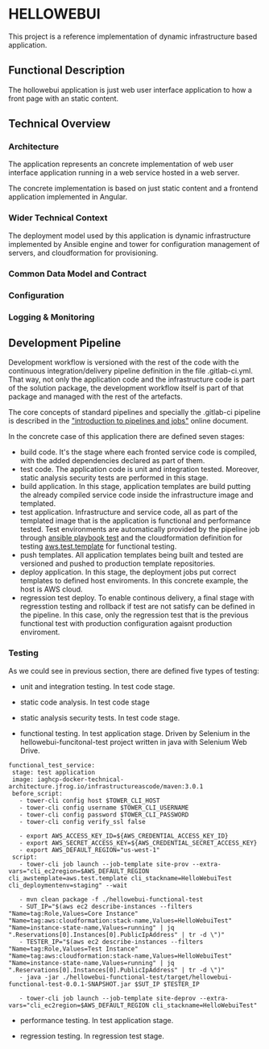 # HELLOWEBUI

This project is a reference implementation of dynamic infrastructure based application.

## Functional Description

The hollowebui application is just web user interface application to how a front page with an static content.

## Technical Overview

### Architecture

The application represents an concrete implementation of web user interface application running in a web service hosted in a web server.

The concrete implementation is based on just static content and a frontend application implemented in Angular.

### Wider Technical Context

The deployment model used by this application is dynamic infrastructure implemented by Ansible engine and tower for configuration management of servers, and cloudformation for provisioning.

### Common Data Model and Contract


### Configuration


### Logging & Monitoring


## Development Pipeline

Development workflow is versioned with the rest of the code with the continuous integration/delivery pipeline definition in the file .gitlab-ci.yml. That way, not only the application code and the infrastructure code is part of the solution package, the development workflow itself is part of that package and managed with the rest of the artefacts.

The core concepts of standard pipelines and specially the .gitlab-ci pipeline is described in the ["introduction to pipelines and jobs"](https://docs.gitlab.com/ee/ci/pipelines.html) online document.

In the concrete case of this application there are defined seven stages:

- build code. It's the stage where each fronted service code is compiled, with the added dependencies declared as part of them.
- test code. The application code is unit and integration tested. Moreover, static analysis security tests are performed in this stage.
- build application. In this stage, application templates are build putting the already compiled service code inside the infrastructure image and templated.
- test application. Infrastructure and service code, all as part of the templated image that is the application is functional and performance tested. Test environments are automatically provided by the pipeline job through [ansible playbook test](https://gitlab.com/IAG-DEV/GLP/hellowebui/blob/master/infrastructure/provision-test.yml) and the cloudformation definition for testing [aws.test.template](https://gitlab.com/IAG-DEV/GLP/hellowebui/blob/master/infrastructure/aws.test.template) for functional testing.
- push templates. All application templates being built and tested are versioned and pushed to production template repositories.
- deploy application. In this stage, the deployment jobs put correct templates to defined host enviroments. In this concrete example, the host is AWS cloud.
- regression test deploy. To enable continous delivery, a final stage with regresstion testing and rollback if test are not satisfy can be defined in the pipeline. In this case, only the regression test that is the previous functional test with production configuration agaisnt production enviroment.

### Testing

As we could see in previous section, there are defined five types of testing:

- unit and integration testing. In test code stage.

- static code analysis. In test code stage

- static analysis security tests. In test code stage.

- functional testing. In test application stage.
 Driven by Selenium in the hellowebui-funcitonal-test project written in java with Selenium Web Drive.

 ```
functional_test_service:
  stage: test application
  image: iaghcp-docker-technical-architecture.jfrog.io/infrastructureascode/maven:3.0.1
  before_script:
    - tower-cli config host $TOWER_CLI_HOST
    - tower-cli config username $TOWER_CLI_USERNAME
    - tower-cli config password $TOWER_CLI_PASSWORD
    - tower-cli config verify_ssl false

    - export AWS_ACCESS_KEY_ID=${AWS_CREDENTIAL_ACCESS_KEY_ID} 
    - export AWS_SECRET_ACCESS_KEY=${AWS_CREDENTIAL_SECRET_ACCESS_KEY}
    - export AWS_DEFAULT_REGION="us-west-1"
  script:
    - tower-cli job launch --job-template site-prov --extra-vars="cli_ec2region=$AWS_DEFAULT_REGION cli_awstemplate=aws.test.template cli_stackname=HelloWebuiTest cli_deploymentenv=staging" --wait

    - mvn clean package -f ./hellowebui-functional-test
    - SUT_IP="$(aws ec2 describe-instances --filters "Name=tag:Role,Values=Core Instance" "Name=tag:aws:cloudformation:stack-name,Values=HelloWebuiTest" "Name=instance-state-name,Values=running" | jq ".Reservations[0].Instances[0].PublicIpAddress" | tr -d \")"
    - TESTER_IP="$(aws ec2 describe-instances --filters "Name=tag:Role,Values=Test Instance" "Name=tag:aws:cloudformation:stack-name,Values=HelloWebuiTest" "Name=instance-state-name,Values=running" | jq ".Reservations[0].Instances[0].PublicIpAddress" | tr -d \")"
    - java -jar ./hellowebui-functional-test/target/hellowebui-functional-test-0.0.1-SNAPSHOT.jar $SUT_IP $TESTER_IP

    - tower-cli job launch --job-template site-deprov --extra-vars="cli_ec2region=$AWS_DEFAULT_REGION cli_stackname=HelloWebuiTest"
```

- performance testing. In test application stage.

- regression testing. In regression test stage.